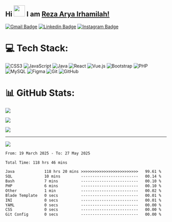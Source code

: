 ## Hi <img width="35em" src="https://i.giphy.com/media/w1OBpBd7kJqHrJnJ13/giphy.webp" width="40" /> I am [Reza Arya Irhamilah!](https://github.com/ezza-mee/)

[![Gmail Badge](https://img.shields.io/badge/-Email-EA4335?style=flat-square&logo=gmail&logoColor=white)](mailto:rezaaryairhamilah@gmail.com)
[![Linkedin Badge](https://img.shields.io/badge/-LinkedIn-0e76a8?style=flat-square&logo=Linkedin&logoColor=white)](https://www.linkedin.com/in/rezaaryairhamilah/)
[![Instagram Badge](https://img.shields.io/badge/-Instagram-e4405f?style=flat-square&logo=Instagram&logoColor=white)](https://www.instagram.com/ezza.mee?igsh=MTI2MW51NTZmOG03eg%3D%3D&utm_source=qr)


# 💻 Tech Stack:
![CSS3](https://img.shields.io/badge/css3-%231572B6.svg?style=for-the-badge&logo=css3&logoColor=white) ![JavaScript](https://img.shields.io/badge/javascript-%23323330.svg?style=for-the-badge&logo=javascript&logoColor=%23F7DF1E) ![Java](https://img.shields.io/badge/java-%23ED8B00.svg?style=for-the-badge&logo=openjdk&logoColor=white) ![React](https://img.shields.io/badge/react-%2320232a.svg?style=for-the-badge&logo=react&logoColor=%2361DAFB) ![Vue.js](https://img.shields.io/badge/vue.js-%2335495e.svg?style=for-the-badge&logo=vuedotjs&logoColor=%234FC08D) ![Bootstrap](https://img.shields.io/badge/bootstrap-%238511FA.svg?style=for-the-badge&logo=bootstrap&logoColor=white) ![PHP](https://img.shields.io/badge/php-%23777BB4.svg?style=for-the-badge&logo=php&logoColor=white) ![MySQL](https://img.shields.io/badge/mysql-4479A1.svg?style=for-the-badge&logo=mysql&logoColor=white) ![Figma](https://img.shields.io/badge/figma-%23F24E1E.svg?style=for-the-badge&logo=figma&logoColor=white) ![Git](https://img.shields.io/badge/git-%23F05033.svg?style=for-the-badge&logo=git&logoColor=white) ![GitHub](https://img.shields.io/badge/github-%23121011.svg?style=for-the-badge&logo=github&logoColor=white)
# 📊 GitHub Stats:


![](https://github-readme-stats.vercel.app/api?username=ezza-mee&theme=dark&hide_border=false&include_all_commits=false&count_private=false)<br/>

![](https://github-readme-stats.vercel.app/api/top-langs/?username=ezza-mee&theme=dark&hide_border=false&include_all_commits=false&count_private=false&layout=compact)<br>


![](https://nirzak-streak-stats.vercel.app/?user=ezza-mee&theme=dark&hide_border=false)<br/>


---
[![](https://visitcount.itsvg.in/api?id=ezza&icon=0&color=0)](https://visitcount.itsvg.in)

<!-- Proudly created with GPRM ( https://gprm.itsvg.in ) -->

<!--START_SECTION:waka-->

```txt
From: 19 March 2025 - To: 27 May 2025

Total Time: 118 hrs 46 mins

Java             118 hrs 20 mins >>>>>>>>>>>>>>>>>>>>>>>>>   99.61 %
SQL              10 mins         -------------------------   00.14 %
Bash             7 mins          -------------------------   00.10 %
PHP              6 mins          -------------------------   00.10 %
Other            1 min           -------------------------   00.02 %
Blade Template   0 secs          -------------------------   00.01 %
INI              0 secs          -------------------------   00.01 %
YAML             0 secs          -------------------------   00.00 %
CSS              0 secs          -------------------------   00.00 %
Git Config       0 secs          -------------------------   00.00 %
```

<!--END_SECTION:waka-->
